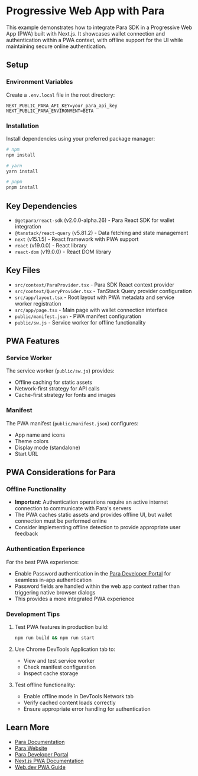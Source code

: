 # Progressive Web App with Para

This example demonstrates how to integrate Para SDK in a Progressive Web App (PWA) built with Next.js. It showcases wallet connection and authentication within a PWA context, with offline support for the UI while maintaining secure online authentication.

## Setup

### Environment Variables

Create a `.env.local` file in the root directory:

```env
NEXT_PUBLIC_PARA_API_KEY=your_para_api_key
NEXT_PUBLIC_PARA_ENVIRONMENT=BETA
```

### Installation

Install dependencies using your preferred package manager:

```bash
# npm
npm install

# yarn
yarn install

# pnpm
pnpm install
```

## Key Dependencies

- `@getpara/react-sdk` (v2.0.0-alpha.26) - Para React SDK for wallet integration
- `@tanstack/react-query` (v5.81.2) - Data fetching and state management
- `next` (v15.1.5) - React framework with PWA support
- `react` (v19.0.0) - React library
- `react-dom` (v19.0.0) - React DOM library

## Key Files

- `src/context/ParaProvider.tsx` - Para SDK React context provider
- `src/context/QueryProvider.tsx` - TanStack Query provider configuration
- `src/app/layout.tsx` - Root layout with PWA metadata and service worker registration
- `src/app/page.tsx` - Main page with wallet connection interface
- `public/manifest.json` - PWA manifest configuration
- `public/sw.js` - Service worker for offline functionality

## PWA Features

### Service Worker

The service worker (`public/sw.js`) provides:
- Offline caching for static assets
- Network-first strategy for API calls
- Cache-first strategy for fonts and images

### Manifest

The PWA manifest (`public/manifest.json`) configures:
- App name and icons
- Theme colors
- Display mode (standalone)
- Start URL

## PWA Considerations for Para

### Offline Functionality

- **Important**: Authentication operations require an active internet connection to communicate with Para's servers
- The PWA caches static assets and provides offline UI, but wallet connection must be performed online
- Consider implementing offline detection to provide appropriate user feedback

### Authentication Experience

For the best PWA experience:
- Enable Password authentication in the [Para Developer Portal](https://developer.getpara.com/) for seamless in-app authentication
- Password fields are handled within the web app context rather than triggering native browser dialogs
- This provides a more integrated PWA experience

### Development Tips

1. Test PWA features in production build:
   ```bash
   npm run build && npm run start
   ```

2. Use Chrome DevTools Application tab to:
   - View and test service worker
   - Check manifest configuration
   - Inspect cache storage

3. Test offline functionality:
   - Enable offline mode in DevTools Network tab
   - Verify cached content loads correctly
   - Ensure appropriate error handling for authentication

## Learn More

- [Para Documentation](https://docs.getpara.com)
- [Para Website](https://getpara.com)
- [Para Developer Portal](https://developer.getpara.com)
- [Next.js PWA Documentation](https://nextjs.org/docs/app/building-your-application/configuring/progressive-web-apps)
- [Web.dev PWA Guide](https://web.dev/progressive-web-apps/)